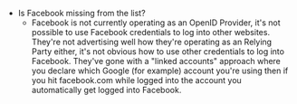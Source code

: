   * Is Facebook missing from the list?
    * Facebook is not currently operating as an OpenID Provider, it's not possible to use Facebook credentials to log into other websites. They're not advertising well how they're operating as an Relying Party either, it's not obvious how to use other credentials to log into Facebook. They've gone with a "linked accounts" approach where you declare which Google (for example) account you're using then if you hit facebook.com while logged into the account you automatically get logged into Facebook.